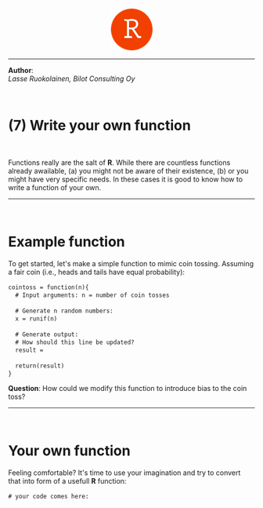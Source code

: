 <p align="middle"> <img src="redstudio.png"/> </p>

---

<b>Author</b>:  
<i>Lasse Ruokolainen, Bilot Consulting Oy</i>

<br>

# (7) Write your own function

<br>

Functions really are the salt of **R**. While there are countless 
functions already awailable, (a) you might not be aware of their 
existence, (b) or you might have very specific needs. In these 
cases it is good to know how to write a function of your own. 

---

<br>

# Example function
To get started, let's make a simple function to mimic coin 
tossing. Assuming a fair coin (i.e., heads and tails have equal probability):

```{r,eval=FALSE}
cointoss = function(n){
  # Input arguments: n = number of coin tosses
  
  # Generate n random numbers: 
  x = runif(n)
  
  # Generate output:
  # How should this line be updated?
  result = 
    
  return(result)
}
```

**Question**: How could we modify this function to introduce bias to the coin toss? 

---

<br>

# Your own function
Feeling comfortable? It's time to use your imagination and try to
 convert that into form of a usefull **R** function:
 
```{r}
# your code comes here:
```